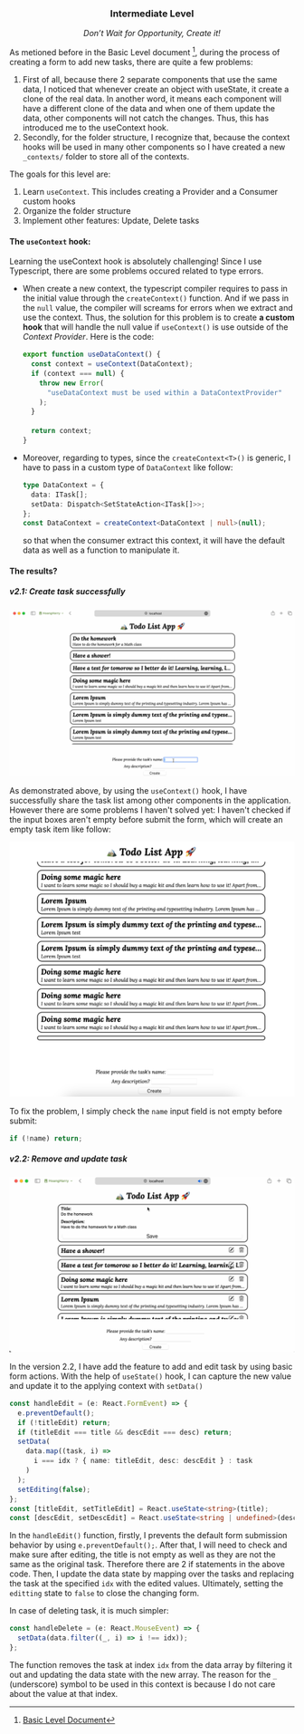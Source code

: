 <div align="center">
  <h3>Intermediate Level</h3>
  <p><i>Don’t Wait for Opportunity, Create it!</i></p>
</div>

As metioned before in the Basic Level document [^1], during the process of
creating a form to add new tasks, there are quite a few problems: <br/>

1. First of all, because there 2 separate components that use the same data, I
   noticed that whenever create an object with useState, it create a clone of the
   real data. In another word, it means each component will have a different clone
   of the data and when one of them update the data, other components will not catch
   the changes. Thus, this has introduced me to the useContext hook.
2. Secondly, for the folder structure, I recognize that, because the context hooks
   will be used in many other components so I have created a new `_contexts/` folder
   to store all of the contexts.

The goals for this level are:

1. Learn `useContext`. This includes creating a Provider and a Consumer
   custom hooks
2. Organize the folder structure
3. Implement other features: Update, Delete tasks

#### The `useContext` hook:

Learning the useContext hook is absolutely challenging! Since I use Typescript,
there are some problems occured related to type errors.

- When create a new context, the typescript compiler requires to pass in the initial
  value through the `createContext()` function. And if we pass in the `null` value,
  the compiler will screams for errors when we extract and use the context. Thus,
  the solution for this problem is to create <b>a custom hook</b> that will handle
  the null value if `useContext()` is use outside of the _Context Provider_. Here
  is the code:

  ```typescript
  export function useDataContext() {
    const context = useContext(DataContext);
    if (context === null) {
      throw new Error(
        "useDataContext must be used within a DataContextProvider"
      );
    }

    return context;
  }
  ```

- Moreover, regarding to types, since the `createContext<T>()` is generic, I have
  to pass in a custom type of `DataContext` like follow:

  ```typescript
  type DataContext = {
    data: ITask[];
    setData: Dispatch<SetStateAction<ITask[]>>;
  };
  const DataContext = createContext<DataContext | null>(null);
  ```

  so that when the consumer extract this context, it will have the default data
  as well as a function to manipulate it.

#### The results?

##### v2.1: Create task successfully

![Gif - Create task successfully by using the `useContext()` hook][GIF-v2.1]

As demonstrated above, by using the `useContext()` hook, I have successfully
share the task list among other components in the application. However there are
some problems I haven't solved yet: I haven't checked if the input boxes aren't
empty before submit the form, which will create an empty task item like follow:

![Empty Task Box][PIC-emty-task-box]

To fix the problem, I simply check the `name` input field is not empty before
submit:

```typescript
if (!name) return;
```

##### v2.2: Remove and update task

![GIF-v2.2-Full Feature Demo][GIF-v2.2-Full_Feature_Demo]

In the version 2.2, I have add the feature to add and edit task by using basic
form actions. With the help of `useState()` hook, I can capture the new value
and update it to the applying context with `setData()`

```typescript
const handleEdit = (e: React.FormEvent) => {
  e.preventDefault();
  if (!titleEdit) return;
  if (titleEdit === title && descEdit === desc) return;
  setData(
    data.map((task, i) =>
      i === idx ? { name: titleEdit, desc: descEdit } : task
    )
  );
  setEditing(false);
};
const [titleEdit, setTitleEdit] = React.useState<string>(title);
const [descEdit, setDescEdit] = React.useState<string | undefined>(desc);
```

In the `handleEdit()` function, firstly, I prevents the default form submission behavior by using `e.preventDefault();`. After that, I will need to check and
make sure after editing, the title is not empty as well as they are not the same
as the original task. Therefore there are 2 if statements in the above code. Then,
I update the data state by mapping over the tasks and replacing the task at the specified `idx` with the edited values. Ultimately, setting the `editting` state
to `false` to close the changing form.

In case of deleting task, it is much simpler:

```typescript
const handleDelete = (e: React.MouseEvent) => {
  setData(data.filter((_, i) => i !== idx));
};
```

The function removes the task at index `idx` from the data array by filtering it
out and updating the data state with the new array. The reason for the `_`
(underscore) symbol to be used in this context is because I do not care about the
value at that index.

<!-- Links section -->

[PIC-emty-task-box]: media/intermediate/empty-task-error.png
[GIF-v2.1]: media/intermediate/result-intermediate-level-create-task-success.gif
[GIF-v2.2-Full_Feature_Demo]: media/intermediate/result-intermediate-level-full-feature.gif

<!-- Foot notes section -->

[^1]: [Basic Level Document](./BASICS.md)
